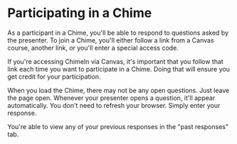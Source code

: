 # Participating in a Chime

As a participant in a Chime, you'll be able to respond to questions asked by the presenter.  To join a Chime, you'll either follow a link from a Canvas course, another link, or you'll enter a special access code. 

If you're accessing ChimeIn via Canvas, it's important that you follow that link each time you want to participate in a Chime.  Doing that will ensure you get credit for your participation.

When you load the Chime, there may not be any open questions.  Just leave the page open.  Whenever your presenter opens a question, it'll appear automatically.  You don't need to refresh your browser.  Simply enter your response.

You're able to view any of your previous responses in the "past responses" tab.